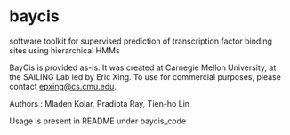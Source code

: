 # baycis
software toolkit for supervised prediction of transcription factor binding sites using hierarchical HMMs

BayCis is provided as-is. It was created at Carnegie Mellon University,
at the SAILING Lab led by Eric Xing. To use for commercial 
purposes, please contact epxing@cs.cmu.edu.

Authors : Mladen Kolar, Pradipta Ray, Tien-ho Lin

Usage is present in README under baycis_code
